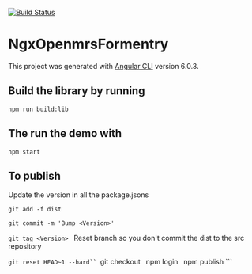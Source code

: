 [![Build Status](https://travis-ci.org/AMPATH/ngx-openmrs-formentry.svg?branch=master)](https://travis-ci.org/AMPATH/ngx-openmrs-formentry)

# NgxOpenmrsFormentry

This project was generated with [Angular CLI](https://github.com/angular/angular-cli) version 6.0.3.

## Build the library by running

`npm run build:lib `

## The run the demo with

`npm start`

## To publish

Update the version in all the package.jsons

`git add -f dist `

`git commit -m 'Bump <Version>' `

`git tag <Version> `
Reset branch so you don't commit the dist to the src repository

` git reset HEAD~1 --hard``  `git checkout <version tag> ` `npm login ` `npm publish ```
